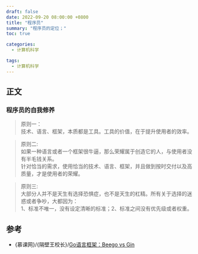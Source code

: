 ```yaml
---
draft: false
date: 2022-09-20 08:00:00 +0800
title: "程序员"
summary: "程序员的定位；"
toc: true

categories:
  - 计算机科学

tags:
  - 计算机科学
---
```


## 正文

### 程序员的自我修养

> 原则一：<br/>
> 技术、语言、框架，本质都是工具。工具的价值，在于提升使用者的效率。

> 原则二:<br/>
> 如果一种语言或者一个框架很牛逼，那么荣耀属于创造它的人，与使用者没有半毛钱关系。<br/>
> 针对恰当的需求，使用恰当的技术、语言、框架，并且做到按时交付以及高质量，才是使用者的荣耀。

> 原则三:<br/>
> 大部分人并不是天生有选择恐惧症，也不是天生的杠精。所有关于选择的迷惑或者争吵，大都因为：<br/>
> 1、标准不唯一，没有设定清晰的标准；2、标准之间没有优先级或者权重。

## 参考

- {慕课网}/{隔壁王校长}/[Go语言框架：Beego vs Gin](https://www.imooc.com/learn/602)
